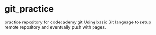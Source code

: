 # git_practice
practice repository for codecademy git
Using basic Git language to setup remote repository and eventually push with pages.
